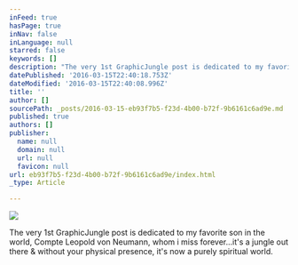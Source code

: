 ```yaml
---
inFeed: true
hasPage: true
inNav: false
inLanguage: null
starred: false
keywords: []
description: "The very 1st GraphicJungle post is dedicated to my favorite son in the world, Compte Leopold von Neumann, whom i miss forever...it's a jungle out there & without your physical presence, it's now a purely spiritual world."
datePublished: '2016-03-15T22:40:18.753Z'
dateModified: '2016-03-15T22:40:08.996Z'
title: ''
author: []
sourcePath: _posts/2016-03-15-eb93f7b5-f23d-4b00-b72f-9b6161c6ad9e.md
published: true
authors: []
publisher:
  name: null
  domain: null
  url: null
  favicon: null
url: eb93f7b5-f23d-4b00-b72f-9b6161c6ad9e/index.html
_type: Article

---
```

![](https://the-grid-user-content.s3-us-west-2.amazonaws.com/03b59c34-adfa-42f9-9368-510416a77288.jpg)

The very 1st GraphicJungle post is dedicated to my favorite son in the world, Compte Leopold von Neumann, whom i miss forever...it's a jungle out there & without your physical presence, it's now a purely spiritual world.